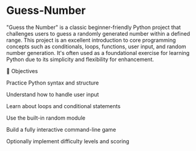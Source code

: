 # Guess-Number

"Guess the Number" is a classic beginner-friendly Python project that challenges users to guess a randomly generated number within a defined range. This project is an excellent introduction to core programming concepts such as conditionals, loops, functions, user input, and random number generation. It's often used as a foundational exercise for learning Python due to its simplicity and flexibility for enhancement.

📌 Objectives

Practice Python syntax and structure

Understand how to handle user input

Learn about loops and conditional statements

Use the built-in random module

Build a fully interactive command-line game

Optionally implement difficulty levels and scoring
